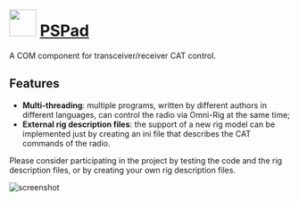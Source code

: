 ﻿# <img src="https://cdn.jsdelivr.net/gh/chtof/chocolatey-packages/automatic/omnirig/omnirig.png" width="48" height="48"/> [PSPad](https://chocolatey.org/packages/omnirig)

A COM component for transceiver/receiver CAT control.
## Features
- **Multi-threading**: multiple programs, written by different authors in different languages, can control the radio via Omni-Rig at the same time; 
- **External rig description files**: the support of a new rig model can be implemented just by creating an ini file that describes the CAT commands of the radio.

Please consider participating in the project by testing the code and the rig description files, or by creating your own rig description files.

![screenshot](https://cdn.jsdelivr.net/gh/chtof/chocolatey-packages/automatic/omnirig/screenshot.png)